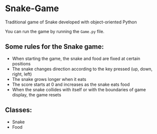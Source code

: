 # Snake-Game
Traditional game of Snake developed with object-oriented Python

You can run the game by running the ```Game.py``` file.

## Some rules for the Snake game:
- When starting the game, the snake and food are fixed at certain positions
- The snake changes direction according to the key pressed (up, down, right, left)
- The snake grows longer when it eats
- The score starts at 0 and increases as the snake eats food
- When the snake collides with itself or with the boundaries of game display, the game resets

## Classes:
- Snake
- Food